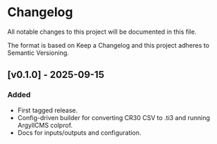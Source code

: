 # Changelog

All notable changes to this project will be documented in this file.

The format is based on Keep a Changelog and this project adheres to Semantic Versioning.

## [v0.1.0] - 2025-09-15
### Added
- First tagged release.
- Config-driven builder for converting CR30 CSV to .ti3 and running ArgyllCMS colprof.
- Docs for inputs/outputs and configuration.
